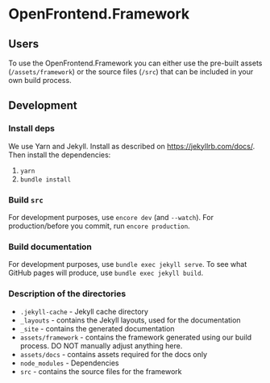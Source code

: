 # OpenFrontend.Framework

## Users

To use the OpenFrontend.Framework you can either use the pre-built assets (`/assets/framework`) or the source files (`/src`)
that can be included in your own build process.

## Development

###  Install deps

We use Yarn and Jekyll. Install as described on https://jekyllrb.com/docs/.
Then install the dependencies:

1. `yarn`
2. `bundle install`

### Build `src`

For development purposes, use `encore dev` (and `--watch`). For production/before you commit, run `encore production`.

### Build documentation

For development purposes, use `bundle exec jekyll serve`. To see what GitHub pages will produce, use `bundle exec jekyll build`.

### Description of the directories

* `.jekyll-cache` - Jekyll cache directory
* `_layouts` - contains the Jekyll layouts, used for the documentation
* `_site` - contains the generated documentation
* `assets/framework` - contains the framework generated using our build process. DO NOT manually adjust anything here.
* `assets/docs` - contains assets required for the docs only
* `node_modules` - Dependencies
* `src` - contains the source files for the framework